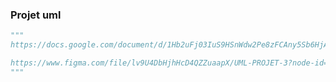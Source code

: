 ### Projet uml
````python
"""
https://docs.google.com/document/d/1Hb2uFj03IuS9HSnWdw2Pe8zFCAny5Sb6HjAuDXV68eM/edit

https://www.figma.com/file/lv9U4DbHjhHcD4QZZuaapX/UML-PROJET-3?node-id=0%3A1
"""
````
